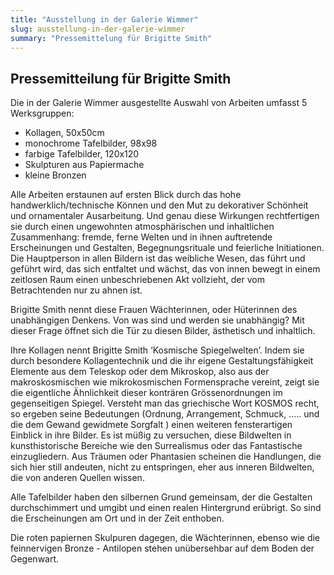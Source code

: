 ```yaml
---
title: "Ausstellung in der Galerie Wimmer"
slug: ausstellung-in-der-galerie-wimmer
summary: "Pressemittelung für Brigitte Smith"
---
```


## Pressemitteilung für Brigitte Smith

Die in der Galerie Wimmer ausgestellte Auswahl von Arbeiten umfasst 5 Werksgruppen:

- Kollagen, 50x50cm
- monochrome Tafelbilder, 98x98
- farbige Tafelbilder, 120x120
- Skulpturen aus Papiermache
- kleine Bronzen

Alle Arbeiten erstaunen auf ersten Blick durch das hohe handwerklich/technische Können und den Mut zu dekorativer Schönheit und ornamentaler Ausarbeitung. Und genau diese Wirkungen rechtfertigen sie durch einen ungewohnten atmosphärischen und inhaltlichen Zusammenhang: fremde, ferne Welten und in ihnen auftretende Erscheinungen und Gestalten, Begegnungsrituale und feierliche Initiationen. Die Hauptperson in allen Bildern ist das weibliche Wesen, das führt und geführt wird, das sich entfaltet und wächst, das von innen bewegt in einem zeitlosen Raum einen unbeschriebenen Akt vollzieht, der vom Betrachtenden nur zu ahnen ist.

Brigitte Smith nennt diese Frauen Wächterinnen, oder Hüterinnen des unabhängigen Denkens. Von was sind und werden sie unabhängig? Mit dieser Frage öffnet sich die Tür zu diesen Bilder, ästhetisch und inhaltlich.

Ihre Kollagen nennt Brigitte Smith ‘Kosmische Spiegelwelten’.
Indem sie durch besondere Kollagentechnik und die ihr eigene Gestaltungsfähigkeit Elemente aus dem Teleskop oder dem Mikroskop, also aus der makroskosmischen wie mikrokosmischen Formensprache vereint, zeigt sie die eigentliche Ähnlichkeit dieser konträren Grössenordnungen im gegenseitigen Spiegel. Versteht man das griechische Wort KOSMOS recht, so ergeben seine Bedeutungen (Ordnung, Arrangement, Schmuck, ..... und die dem Gewand gewidmete Sorgfalt ) einen weiteren fensterartigen Einblick in ihre Bilder. Es ist müßig zu versuchen, diese Bildwelten in kunsthistorische Bereiche wie den Surrealismus oder das Fantastische einzugliedern. Aus Träumen oder Phantasien scheinen die Handlungen, die sich hier still andeuten, nicht zu entspringen, eher aus inneren Bildwelten, die von anderen Quellen wissen.

Alle Tafelbilder haben den silbernen Grund gemeinsam, der die Gestalten durchschimmert und umgibt und einen realen Hintergrund erübrigt. So sind die Erscheinungen am Ort und in der Zeit enthoben.

Die roten papiernen Skulpuren dagegen, die Wächterinnen, ebenso wie die feinnervigen Bronze - Antilopen stehen unübersehbar auf dem Boden der Gegenwart.
